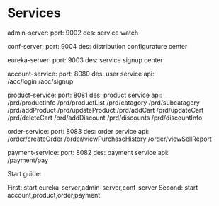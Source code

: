 
# Services

admin-server:
   port: 9002 
   des:  service watch

conf-server:
   port: 9004 
   des:  distribution configurature center

eureka-server:
   port: 9003 
   des:  service signup center

account-service:
   port: 8080 
   des:  user service
   api:  
         /acc/login
         /acc/signup
         
product-service:
   port: 8081
   des:  product service
   api:  
         /prd/productInfo
         /prd/productList
         /prd/catagory
         /prd/subcatagory
         /prd/addProduct
         /prd/updateProduct
         /prd/addCart
         /prd/updateCart
         /prd/deleteCart
         /prd/addDiscount
         /prd/discounts
         /prd/discountInfo

order-service:
   port: 8083 
   des:  order service
   api:  
         /order/createOrder
         /order/viewPurchaseHistory
         /order/viewSellReport
         

payment-service:
   port: 8082 
   des:  payment service
   api:  
         /payment/pay

Start guide:

First: start eureka-server,admin-server,conf-server
Second: start account,product,order,payment

